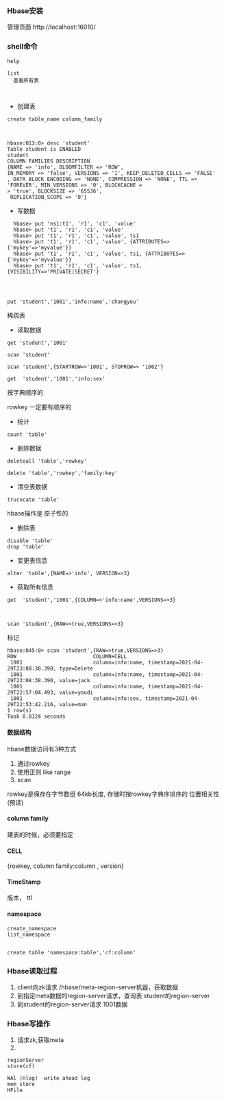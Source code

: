 ### Hbase安装

管理页面 http://localhost:16010/


### shell命令

```shell
help

list
  查看所有表



```

* 创建表

```shell
create table_name column_family



hbase:013:0> desc 'student'
Table student is ENABLED
student
COLUMN FAMILIES DESCRIPTION
{NAME => 'info', BLOOMFILTER => 'ROW', 
IN_MEMORY => 'false', VERSIONS => '1', KEEP_DELETED_CELLS => 'FALSE'
, DATA_BLOCK_ENCODING => 'NONE', COMPRESSION => 'NONE', TTL => 'FOREVER', MIN_VERSIONS => '0', BLOCKCACHE =
> 'true', BLOCKSIZE => '65536',
 REPLICATION_SCOPE => '0'}

```

* 写数据

```shell
  hbase> put 'ns1:t1', 'r1', 'c1', 'value'
  hbase> put 't1', 'r1', 'c1', 'value'
  hbase> put 't1', 'r1', 'c1', 'value', ts1
  hbase> put 't1', 'r1', 'c1', 'value', {ATTRIBUTES=>{'mykey'=>'myvalue'}}
  hbase> put 't1', 'r1', 'c1', 'value', ts1, {ATTRIBUTES=>{'mykey'=>'myvalue'}}
  hbase> put 't1', 'r1', 'c1', 'value', ts1, {VISIBILITY=>'PRIVATE|SECRET'}




put 'student','1001','info:name','changyou'

```
稀疏表


* 读取数据

```shell
get 'student','1001'

scan 'student'

scan 'student',{STARTROW=>'1001', STOPROW=> '1002'}

get  'student','1001','info:sex'
```
按字典顺序的


rowkey  一定要有顺序的

* 统计

```shell
count 'table'
```

* 删除数据
```shell
deleteall 'table','rowkey'

delete 'table','rowkey','family:key'

```

* 清空表数据

```shell
trucncate 'table'
```
hbase操作是 原子性的

* 删除表

```shell
disable 'table'
drop 'table'
```


* 变更表信息

```shell
alter 'table',{NAME=>'info', VERSION=>3}
```

* 获取所有信息

```shell
get  'student','1001',{COLUMN=>'info:name',VERSIONS=>3}



scan 'student',{RAW=>true,VERSIONS=>3}
```


标记
```shell
hbase:045:0> scan 'student',{RAW=>true,VERSIONS=>3}
ROW                         COLUMN+CELL
 1001                       column=info:name, timestamp=2021-04-29T23:08:38.390, type=Delete
 1001                       column=info:name, timestamp=2021-04-29T23:08:38.390, value=jack
 1001                       column=info:name, timestamp=2021-04-29T22:57:04.493, value=youdi
 1001                       column=info:sex, timestamp=2021-04-29T22:53:42.216, value=man
1 row(s)
Took 0.0124 seconds
```




#### 数据结构

hbase数据访问有3种方式

1. 通过rowkey
2. 使用正则 like range
3. scan

rowkey是保存在字节数组 64kb长度, 存储时按rowkey字典序排序的 
位置相关性 (预读)



#### column family
建表的时候，必须要指定


#### CELL
{rowkey, column family:column , version}


#### TimeStamp
版本， ttl

#### namespace

```shell
create_namespace 
list_namespace


create table 'namespace:table','cf:column'
```



### Hbase读取过程
 1. client向zk请求 /hbase/meta-region-server机器，获取数据
 2. 到指定meta数据的region-server请求，查询表 student的region-server
 3. 到student的region-server请求 1001数据


### Hbase写操作

1. 请求zk,获取meta
2. 

```shell
regionServer
store(cf)

WAl (Hlog)  write ahead log 
mem store
HFile

```


























